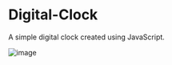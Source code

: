 # Digital-Clock
A simple digital clock created using JavaScript.


![image](https://user-images.githubusercontent.com/83343880/134786033-9cd79e8c-cfd7-4e92-8b17-4804b29a5196.png)
